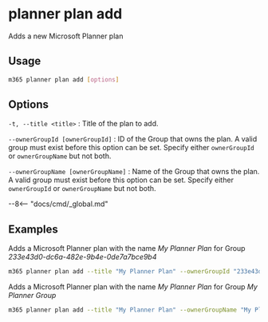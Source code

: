 # planner plan add

Adds a new Microsoft Planner plan

## Usage

```sh
m365 planner plan add [options]
```

## Options

`-t, --title <title>`
: Title of the plan to add.

`--ownerGroupId [ownerGroupId]`
: ID of the Group that owns the plan. A valid group must exist before this option can be set. Specify either `ownerGroupId` or `ownerGroupName` but not both.

`--ownerGroupName [ownerGroupName]`
: Name of the Group that owns the plan. A valid group must exist before this option can be set. Specify either `ownerGroupId` or `ownerGroupName` but not both.

--8<-- "docs/cmd/_global.md"

## Examples

Adds a Microsoft Planner plan with the name _My Planner Plan_ for Group _233e43d0-dc6a-482e-9b4e-0de7a7bce9b4_

```sh
m365 planner plan add --title "My Planner Plan" --ownerGroupId "233e43d0-dc6a-482e-9b4e-0de7a7bce9b4"
```

Adds a Microsoft Planner plan with the name _My Planner Plan_ for Group _My Planner Group_

```sh
m365 planner plan add --title "My Planner Plan" --ownerGroupName "My Planner Group"
```
